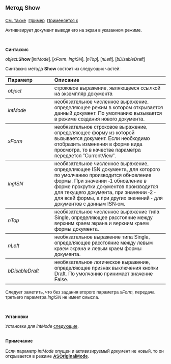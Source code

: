 ﻿<html>
<head>
<title>Документ\Show</title>
</head>

<body>

<p><font face="Arial"><font size="4"><strong>Метод Show<br>
<br>
</strong></font><a href="../../Constants/const_doc_States.html">См. также</a>&nbsp; <u>
Пример</u>&nbsp;
<a href="../Asdoc.html">Применяется к</a></font></p>

<p class="label"><font face="Arial">Активизирует документ выводя его 
на экран в указанном режиме.</font></p>

<p class="label">&nbsp;</p>

<p class="label"><font face="Arial"><b>Синтаксис</b></font></p>

<p><font face="Arial"><em>object</em><strong>.Show </strong>[<em>intMode</em>]<em>,
</em>[<em>xForm</em>, <em>lngISN</em>], [<em>nTop</em>], [<em>nLeft</em>], [<em>bDisableDraft</em>]</font></p>

<p><font face="Arial">Синтаксис метода <strong>Show</strong>
состоит из следующих частей:</font></p>

<table border="1" cellPadding="5" cols="2" frame="below" rules="rows">
<TBODY>
  <tr vAlign="top">
    <td class="label" width="29%"><font face="Arial"><b>Параметр</b></font></td>
    <td class="label" width="71%"><font face="Arial"><strong>Описание</strong></font></td>
  </tr>
  <tr>
    <td width="29%"><font face="Arial"><em>object</em></font></td>
    <td width="71%"><font face="Arial">строковое выражение, являющееся 
	ссылкой на экземпляр документа</font></td>
  </tr>
</TBODY>
  <tr>
    <td width="29%"><font face="Arial"><em>intMode</em></font></td>
    <td width="71%"><font face="Arial">необязательное численное 
	выражение, определяющее режим в котором открывается данный документ. По 
	умолчанию вызывается в режиме создания нового документа.</font></td>
  </tr>
  <tr>
    <td width="29%"><font face="Arial"><em>xForm</em></font></td>
    <td width="71%"><font face="Arial">необязательное строковое 
	выражение, определяющее форму из которой вызывается документ. Если 
	необходимо отобразить изменения в форме вида просмотра, то в качестве 
	параметра передается &quot;CurrentView&quot;.</font></td>
  </tr>
  <tr>
    <td width="29%"><font face="Arial"><em>lngISN</em></font></td>
    <td width="71%"><font face="Arial">необязательное численное 
	выражение, определяющее ISN документа, для которого по умолчанию 
	производится обновление формы. При значении -1 обновление в форме прокрутки 
	документов производится для текущего документа, при значении -2 - для всей 
	формы, а при других значений - для документов с данным ISN-ом.</font></td>
  </tr>
  <tr>
    <td width="29%"><font face="Arial"><em>nTop</em></font></td>
    <td width="71%"><font face="Arial">необязательное численное 
	выражение типа Single, определяющее расстояние между верхним краем экрана и 
	верхним краем формы документа.</font></td>
  </tr>
  <tr>
    <td width="29%"><font face="Arial"><em>nLeft</em></font></td>
    <td width="71%"><font face="Arial">необязательное выражение типа 
	Single, определяющее расстояние между левым краем экрана и левым краем формы 
	документа.</font></td>
  </tr>
    <tr>
    <td width="29%"><font face="Arial"><em>bDisableDraft</em></font></td>
    <td width="71%"><font face="Arial">необязательное логическое выражение, определяющее признак выключения кнопки Draft. 
        По умолчанию принимает значение False.</font></td>
    </tr>
</table>

<p class="label"><font face="Arial">Следует заметить, что без задания 
второго параметра <em>xForm,</em> передача третьего параметра <em>lngISN</em> не 
имеет смысла.</font></p>

<p class="label">&nbsp;</p>

<p class="label"><font face="Arial"><b>Установки</b></font></p>

<p><font face="Arial">Установки для <em>intMode</em> <a
href="../../Constants/const_doc_States.html">следующие</a>.</font></p>

<p><font face="Arial"><b><br>
Примечание<br>
<br>
</b>Если параметр <em>intMode</em> опущен и активизируемый документ не новый, то 
он открывается в режиме <a href="../../Constants/const_doc_States.html"><strong>
ASOriginalMode</strong></a>.</font></p>
</body>
</html>
